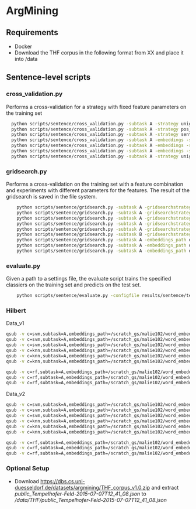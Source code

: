 # ArgMining

## Requirements
- Docker
- Download the THF corpus in the following format from XX and place it into /data

## Sentence-level scripts
### cross_validation.py
Performs a cross-validation for a strategy with fixed feature parameters on the training set
``` bash
  python scripts/sentence/cross_validation.py -subtask A -strategy unigram -c svm
  python scripts/sentence/cross_validation.py -subtask A -strategy pos_distribution -c svm
  python scripts/sentence/cross_validation.py -subtask A -strategy sentiws_polarity -c svm
  python scripts/sentence/cross_validation.py -subtask A -embeddings -strategy embedding_centroid_100 -c svm
  python scripts/sentence/cross_validation.py -subtask A -embeddings -strategy embedding_centroid_stopwords_100 -c svm
  python scripts/sentence/cross_validation.py -subtask A -embeddings -strategy n_unigram+pos_distribution+embedding_centroid -c svm
  python scripts/sentence/cross_validation.py -subtask A -strategy unigram_lowercase_tfidf -c svm


```

### gridsearch.py
Performs a cross-validation on the training set with a feature combination and experiments with different parameters for the features. The result of the gridsearch is saved in the file system.
``` bash
    python scripts/sentence/gridsearch.py -subtask A -gridsearchstrategy unigram -c svm
    python scripts/sentence/gridsearch.py -subtask A -gridsearchstrategy bigram -c svm
    python scripts/sentence/gridsearch.py -subtask A -gridsearchstrategy pos_distribution_feature_selection -c svm
    python scripts/sentence/gridsearch.py -subtask A -gridsearchstrategy pos_distribution -c svm
    python scripts/sentence/gridsearch.py -subtask A -gridsearchstrategy unigram+grammatical -c svm
    python scripts/sentence/gridsearch.py -subtask B -gridsearchstrategy unigram+grammatical -c svm
    python scripts/sentence/gridsearch.py -subtask A -embeddings_path data/word_embeddings/word2vec_wiki-de_20161120_100 -gridsearchstrategy embedding_centroid_100 -c svm
    python scripts/sentence/gridsearch.py -subtask A -embeddings_path data/word_embeddings/word2vec_wiki-de_20161120_100 -nfold 10 -gridsearchstrategy embedding_centroid_100 -c svm
    python scripts/sentence/gridsearch.py -subtask A -embeddings_path data/word_embeddings/word2vec_wiki-de_20161120_100 -nfold 10 -gridsearchstrategy unigram+embedding_centroid_100 -c svm

```

### evaluate.py
Given a path to a settings file, the evaluate script trains the specified classiers on the training set and predicts on the test set.
``` bash
    python scripts/sentence/evaluate.py -configfile results/sentence/temp/XXX

```


### Hilbert
Data_v1
``` bash
qsub -v c=svm,subtask=A,embeddings_path=/scratch_gs/malie102/word_embeddings/word2vec_wiki-de_20161120_100,gridsearchstrategy=unigram+embedding_centroid_100 hilbert_data_v1.job
qsub -v c=svm,subtask=A,embeddings_path=/scratch_gs/malie102/word_embeddings/word2vec_wiki-de_20161120_100,gridsearchstrategy=unigram hilbert_data_v1.job
qsub -v c=svm,subtask=A,embeddings_path=/scratch_gs/malie102/word_embeddings/word2vec_wiki-de_20161120_100,gridsearchstrategy=embedding_centroid_100 hilbert_data_v1.job
qsub -v c=knn,subtask=A,embeddings_path=/scratch_gs/malie102/word_embeddings/word2vec_wiki-de_20161120_100,gridsearchstrategy=unigram+embedding_centroid_100 hilbert_data_v1.job
qsub -v c=knn,subtask=A,embeddings_path=/scratch_gs/malie102/word_embeddings/word2vec_wiki-de_20161120_100,gridsearchstrategy=unigram hilbert_data_v1.job
qsub -v c=knn,subtask=A,embeddings_path=/scratch_gs/malie102/word_embeddings/word2vec_wiki-de_20161120_100,gridsearchstrategy=embedding_centroid_100 hilbert_data_v1.job

qsub -v c=rf,subtask=A,embeddings_path=/scratch_gs/malie102/word_embeddings/word2vec_wiki-de_20161120_100,gridsearchstrategy=unigram+embedding_centroid_100 hilbert_data_v1.job
qsub -v c=rf,subtask=A,embeddings_path=/scratch_gs/malie102/word_embeddings/word2vec_wiki-de_20161120_100,gridsearchstrategy=unigram hilbert_data_v1.job
qsub -v c=rf,subtask=A,embeddings_path=/scratch_gs/malie102/word_embeddings/word2vec_wiki-de_20161120_100,gridsearchstrategy=embedding_centroid_100 hilbert_data_v1.job

```

Data_v2
``` bash
qsub -v c=svm,subtask=A,embeddings_path=/scratch_gs/malie102/word_embeddings/word2vec_wiki-de_20161120_100,gridsearchstrategy=unigram+embedding_centroid_100 hilbert_data_v2.job
qsub -v c=svm,subtask=A,embeddings_path=/scratch_gs/malie102/word_embeddings/word2vec_wiki-de_20161120_100,gridsearchstrategy=unigram hilbert_data_v2.job
qsub -v c=svm,subtask=A,embeddings_path=/scratch_gs/malie102/word_embeddings/word2vec_wiki-de_20161120_100,gridsearchstrategy=embedding_centroid_100 hilbert_data_v2.job
qsub -v c=knn,subtask=A,embeddings_path=/scratch_gs/malie102/word_embeddings/word2vec_wiki-de_20161120_100,gridsearchstrategy=unigram+embedding_centroid_100 hilbert_data_v2.job
qsub -v c=knn,subtask=A,embeddings_path=/scratch_gs/malie102/word_embeddings/word2vec_wiki-de_20161120_100,gridsearchstrategy=unigram hilbert_data_v2.job
qsub -v c=knn,subtask=A,embeddings_path=/scratch_gs/malie102/word_embeddings/word2vec_wiki-de_20161120_100,gridsearchstrategy=embedding_centroid_100 hilbert_data_v2.job

qsub -v c=rf,subtask=A,embeddings_path=/scratch_gs/malie102/word_embeddings/word2vec_wiki-de_20161120_100,gridsearchstrategy=unigram+embedding_centroid_100 hilbert_data_v2.job
qsub -v c=rf,subtask=A,embeddings_path=/scratch_gs/malie102/word_embeddings/word2vec_wiki-de_20161120_100,gridsearchstrategy=unigram hilbert_data_v2.job
qsub -v c=rf,subtask=A,embeddings_path=/scratch_gs/malie102/word_embeddings/word2vec_wiki-de_20161120_100,gridsearchstrategy=embedding_centroid_100 hilbert_data_v2.job

```

### Optional Setup
- Download https://dbs.cs.uni-duesseldorf.de/datasets/argmining/THF_corpus_v1.0.zip and extract *public_Tempelhofer-Feld-2015-07-07T12_41_08.json* to */data/THF/public_Tempelhofer-Feld-2015-07-07T12_41_08.json*